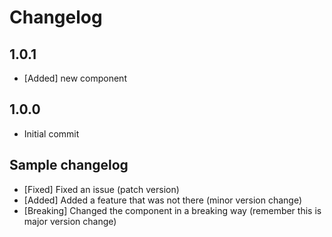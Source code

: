# Changelog

## 1.0.1

- [Added] new component

## 1.0.0

- Initial commit

## Sample changelog

- [Fixed] Fixed an issue (patch version)
- [Added] Added a feature that was not there (minor version change)
- [Breaking] Changed the component in a breaking way (remember this is major version change)
